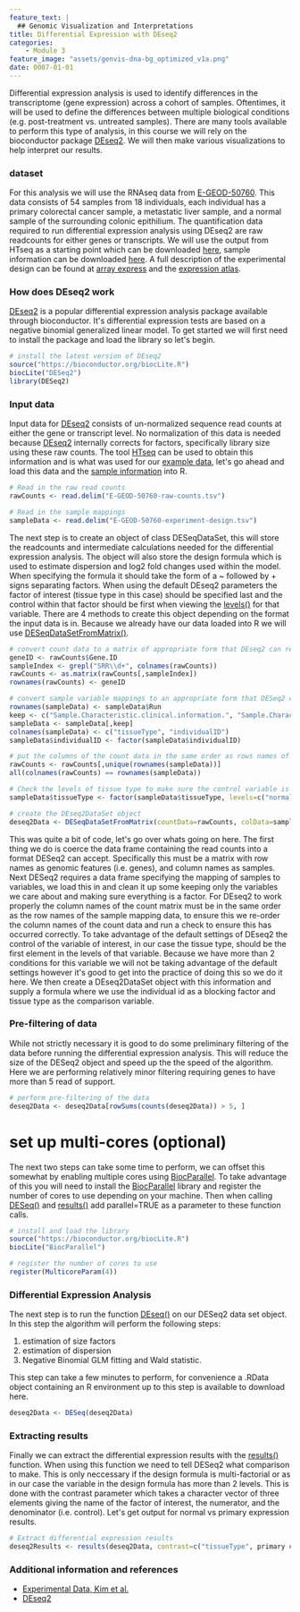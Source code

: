 ```yaml
---
feature_text: |
  ## Genomic Visualization and Interpretations
title: Differential Expression with DEseq2
categories:
    - Module 3
feature_image: "assets/genvis-dna-bg_optimized_v1a.png"
date: 0007-01-01
---
```


Differential expression analysis is used to identify differences in the transcriptome (gene expression) across a cohort of samples. Oftentimes, it will be used to define the differences between multiple biological conditions (e.g. post-treatment vs. untreated samples). There are many tools available to perform this type of analysis, in this course we will rely on the bioconductor package [DEseq2](https://bioconductor.org/packages/release/bioc/html/DESeq2.html). We will then make various visualizations to help interpret our results.

### dataset
For this analysis we will use the RNAseq data from [E-GEOD-50760](https://www.ncbi.nlm.nih.gov/pubmed/25049118). This data consists of 54 samples from 18 individuals, each individual has a primary colorectal cancer sample, a metastatic liver sample, and a normal sample of the surrounding colonic epithilium. The quantification data required to run differential expression analysis using DEseq2 are raw readcounts for either genes or transcripts. We will use the output from HTseq as a starting point which can be downloaded [here](https://www.ebi.ac.uk/gxa/experiments-content/E-GEOD-50760/resources/DifferentialSecondaryDataFiles.RnaSeq/raw-counts), sample information can be downloaded [here](https://www.ebi.ac.uk/gxa/experiments-content/E-GEOD-50760/resources/ExperimentDesignFile.RnaSeq/experiment-design). A full description of the experimental design can be found at [array express](http://www.ebi.ac.uk/arrayexpress/experiments/E-GEOD-50760/) and the [expression atlas](http://www.ebi.ac.uk/gxa/experiments/E-GEOD-50760/Results).

### How does DEseq2 work
[DEseq2](https://bioconductor.org/packages/release/bioc/html/DESeq2.html) is a popular differential expression analysis package available through bioconductor. It's differential expression tests are based on a negative binomial generalized linear model. To get started we will first need to install the package and load the library so let's begin.
```R
# install the latest version of DEseq2
source("https://bioconductor.org/biocLite.R")
biocLite("DESeq2")
library(DESeq2)
```
### Input data
Input data for [DEseq2](https://bioconductor.org/packages/release/bioc/html/DESeq2.html) consists of un-normalized sequence read counts at either the gene or transcript level. No normalization of this data is needed because [DEseq2](https://bioconductor.org/packages/release/bioc/html/DESeq2.html) internally corrects for factors, specifically library size using these raw counts. The tool [HTseq](http://htseq.readthedocs.io/en/release_0.9.0/) can be used to obtain this information and is what was used for our [example data](https://www.ebi.ac.uk/gxa/experiments-content/E-GEOD-50760/resources/DifferentialSecondaryDataFiles.RnaSeq/raw-counts), let's go ahead and load this data and the [sample information](https://www.ebi.ac.uk/gxa/experiments-content/E-GEOD-50760/resources/ExperimentDesignFile.RnaSeq/experiment-design) into R.

```R
# Read in the raw read counts
rawCounts <- read.delim("E-GEOD-50760-raw-counts.tsv")

# Read in the sample mappings
sampleData <- read.delim("E-GEOD-50760-experiment-design.tsv")
```

The next step is to create an object of class DESeqDataSet, this will store the readcounts and intermediate calculations needed for the differential expression analysis. The object will also store the design formula which is used to estimate dispersion and log2 fold changes used within the model. When specifying the formula it should take the form of a ~ followed by + signs separating factors. When using the default DEseq2 parameters the factor of interest (tissue type in this case) should be specified last and the control within that factor should be first when viewing the [levels()](https://www.rdocumentation.org/packages/base/versions/3.4.1/topics/levels) for that variable. There are 4 methods to create this object depending on the format the input data is in. Because we already have our data loaded into R we will use [DESeqDataSetFromMatrix()](https://www.rdocumentation.org/packages/DESeq2/versions/1.12.3/topics/DESeqDataSet-class).

```R
# convert count data to a matrix of appropriate form that DEseq2 can read
geneID <- rawCounts$Gene.ID
sampleIndex <- grepl("SRR\\d+", colnames(rawCounts))
rawCounts <- as.matrix(rawCounts[,sampleIndex])
rownames(rawCounts) <- geneID

# convert sample variable mappings to an appropriate form that DESeq2 can read
rownames(sampleData) <- sampleData$Run
keep <- c("Sample.Characteristic.clinical.information.", "Sample.Characteristic.individual.")
sampleData <- sampleData[,keep]
colnames(sampleData) <- c("tissueType", "individualID")
sampleData$individualID <- factor(sampleData$individualID)

# put the columns of the count data in the same order as rows names of the sample mapping
rawCounts <- rawCounts[,unique(rownames(sampleData))]
all(colnames(rawCounts) == rownames(sampleData))

# Check the levels of tissue type to make sure the control variable is first
sampleData$tissueType <- factor(sampleData$tissueType, levels=c("normal-looking surrounding colonic epithelium", "primary colorectal cancer", "metastatic colorectal cancer to the liver"))

# create the DEseq2DataSet object
deseq2Data <- DESeqDataSetFromMatrix(countData=rawCounts, colData=sampleData, design= ~ individualID + tissueType)
```

This was quite a bit of code, let's go over whats going on here. The first thing we do is coerce the data frame containing the read counts into a format DESeq2 can accept. Specifically this must be a matrix with row names as genomic features (i.e. genes), and column names as samples. Next DESeq2 requires a data frame specifying the mapping of samples to variables, we load this in and clean it up some keeping only the variables we care about and making sure everything is a factor. For DEseq2 to work properly the column names of the count matrix must be in the same order as the row names of the sample mapping data, to ensure this we re-order the column names of the count data and run a check to ensure this has occurred correctly. To take advantage of the default settings of DEseq2 the control of the variable of interest, in our case the tissue type, should be the first element in the levels of that variable. Because we have more than 2 conditions for this variable we will not be taking advantage of the default settings however it's good to get into the practice of doing this so we do it here. We then create a DEseq2DataSet object with this information and supply a formula where we use the individual id as a blocking factor and tissue type as the comparison variable.

### Pre-filtering of data
While not strictly necessary it is good to do some preliminary filtering of the data before running the differential expression analysis. This will reduce the size of the DESeq2 object and speed up the the speed of the algorithm. Here we are performing relatively minor filtering requiring genes to have more than 5 read of support.
```R
# perform pre-filtering of the data
deseq2Data <- deseq2Data[rowSums(counts(deseq2Data)) > 5, ]
```

# set up multi-cores (optional)
The next two steps can take some time to perform, we can offset this somewhat by enabling multiple cores using [BiocParallel](http://bioconductor.org/packages/release/bioc/html/BiocParallel.html). To take advantage of this you will need to install the [BiocParallel](http://bioconductor.org/packages/release/bioc/html/BiocParallel.html) library and register the number of cores to use depending on your machine. Then when calling [DESeq()](https://www.rdocumentation.org/packages/DESeq2/versions/1.12.3/topics/DESeq) and [results()](https://www.rdocumentation.org/packages/DESeq2/versions/1.12.3/topics/results) add parallel=TRUE as a parameter to these function calls.
```R
# install and load the library
source("https://bioconductor.org/biocLite.R")
biocLite("BiocParallel")

# register the number of cores to use
register(MulticoreParam(4))
```

### Differential Expression Analysis
The next step is to run the function [DEseq()](https://www.rdocumentation.org/packages/DESeq2/versions/1.12.3/topics/DESeq) on our DESeq2 data set object. In this step the algorithm will perform the following steps:
1. estimation of size factors
2. estimation of dispersion
3. Negative Binomial GLM fitting and Wald statistic.

This step can take a few minutes to perform, for convenience a .RData object containing an R environment up to this step is available to download here.
```R
deseq2Data <- DESeq(deseq2Data)
```

### Extracting results
Finally we can extract the differential expression results with the [results()](https://www.rdocumentation.org/packages/DESeq2/versions/1.12.3/topics/results) function. When using this function we need to tell DESeq2 what comparison to make. This is only neccessary if the design formula is multi-factorial or as in our case the variable in the design formula has more than 2 levels. This is done with the contrast parameter which takes a character vector of three elements giving the name of the factor of interest, the numerator, and the denominator (i.e. control). Let's get output for normal vs primary expression results.
```R
# Extract differential expression results
deseq2Results <- results(deseq2Data, contrast=c("tissueType", primary colorectal cancer", "normal-looking surrounding colonic epithelium"))
```

### Additional information and references
* [Experimental Data, Kim et al.](https://www.ncbi.nlm.nih.gov/pubmed/25049118)
* [DEseq2](https://www.ncbi.nlm.nih.gov/pubmed/25516281)
